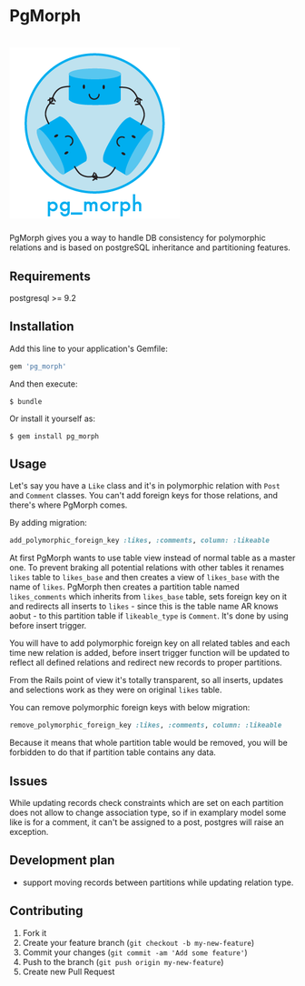 # PgMorph
# ![PgMorph logo](docs/pg_morph.png)

PgMorph gives you a way to handle DB consistency for polymorphic relations and is based on postgreSQL inheritance and partitioning features.

## Requirements

postgresql >= 9.2

## Installation

Add this line to your application's Gemfile:

```ruby
gem 'pg_morph'
```

And then execute:

```console
$ bundle
```

Or install it yourself as:

```console
$ gem install pg_morph
```

## Usage

Let's say you have a `Like` class and it's in polymorphic relation with `Post` and `Comment` classes. You can't add foreign keys for those relations, and there's where PgMorph comes.

By adding migration:

```ruby
add_polymorphic_foreign_key :likes, :comments, column: :likeable
```

At first PgMorph wants to use table view instead of normal table as a master one. To prevent braking all potential relations with other tables it renames `likes` table to `likes_base` and then creates a view of `likes_base` with the name of `likes`.
PgMorph then creates a partition table named `likes_comments` which inherits from `likes_base` table, sets foreign key on it and redirects all inserts to `likes` - since this is the table name AR knows aobut - to this partition table if `likeable_type` is `Comment`. It's done by using before insert trigger.

You will have to add polymorphic foreign key on all related tables and each time new relation is added, before insert trigger function will be updated to reflect all defined relations and redirect new records to proper partitions.

From the Rails point of view it's totally transparent, so all inserts, updates and selections work as they were on original `likes` table.

You can remove polymorphic foreign keys with below migration:

```ruby
remove_polymorphic_foreign_key :likes, :comments, column: :likeable
```

Because it means that whole partition table would be removed, you will be forbidden to do that if partition table contains any data.

## Issues

While updating records check constraints which are set on each partition does not allow to change association type, so if in examplary model some like is for a comment, it can't be assigned to a post, postgres will raise an exception.

## Development plan

- support moving records between partitions while updating relation type.

## Contributing

1. Fork it
2. Create your feature branch (`git checkout -b my-new-feature`)
3. Commit your changes (`git commit -am 'Add some feature'`)
4. Push to the branch (`git push origin my-new-feature`)
5. Create new Pull Request
